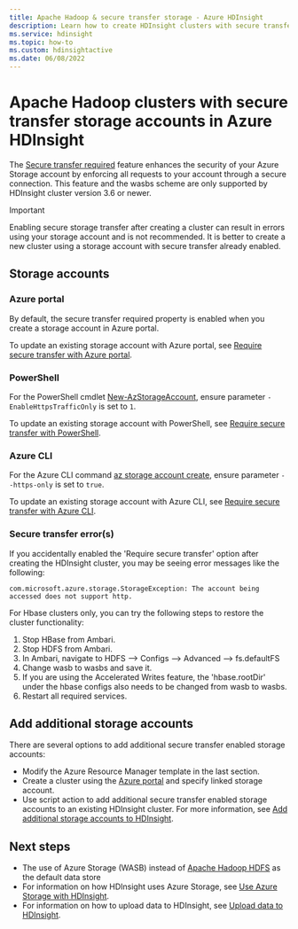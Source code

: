 ```yaml
---
title: Apache Hadoop & secure transfer storage - Azure HDInsight
description: Learn how to create HDInsight clusters with secure transfer enabled Azure storage accounts.
ms.service: hdinsight
ms.topic: how-to
ms.custom: hdinsightactive
ms.date: 06/08/2022
---
```


# Apache Hadoop clusters with secure transfer storage accounts in Azure HDInsight

The [Secure transfer required](../storage/common/storage-require-secure-transfer.md) feature enhances the security of your Azure Storage account by enforcing all requests to your account through a secure connection. This feature and the wasbs scheme are only supported by HDInsight cluster version 3.6 or newer.

> [!IMPORTANT]
> Enabling secure storage transfer after creating a cluster can result in errors using your storage account and is not recommended. It is better to create a new cluster using a storage account with secure transfer already enabled.

## Storage accounts

### Azure portal

By default, the secure transfer required property is enabled when you create a storage account in Azure portal.

To update an existing storage account with Azure portal, see [Require secure transfer with Azure portal](../storage/common/storage-require-secure-transfer.md#require-secure-transfer-for-an-existing-storage-account).

### PowerShell

For the PowerShell cmdlet [New-AzStorageAccount](/powershell/module/az.storage/new-azstorageaccount), ensure parameter `-EnableHttpsTrafficOnly` is set to `1`.

To update an existing storage account with PowerShell, see [Require secure transfer with PowerShell](../storage/common/storage-require-secure-transfer.md#require-secure-transfer-with-powershell).

### Azure CLI

For the Azure CLI command [az storage account create](/cli/azure/storage/account#az-storage-account-create), ensure parameter `--https-only` is set to `true`.

To update an existing storage account with Azure CLI, see [Require secure transfer with Azure CLI](../storage/common/storage-require-secure-transfer.md#require-secure-transfer-with-azure-cli).

### Secure transfer error(s)


If you accidentally enabled the 'Require secure transfer' option after creating the HDInsight cluster, you may be seeing error messages like the following:

`com.microsoft.azure.storage.StorageException: The account being accessed does not support http.`

For Hbase clusters only, you can try the following steps to restore the cluster functionality:
1. Stop HBase from Ambari.
2. Stop HDFS from Ambari.
3. In Ambari, navigate to HDFS --> Configs --> Advanced --> fs.defaultFS
4. Change wasb to wasbs and save it.
5. If you are using the Accelerated Writes feature, the 'hbase.rootDir' under the hbase configs also needs to be changed from wasb to wasbs.
6. Restart all required services.

## Add additional storage accounts

There are several options to add additional secure transfer enabled storage accounts:

* Modify the Azure Resource Manager template in the last section.
* Create a cluster using the [Azure portal](https://portal.azure.com) and specify linked storage account.
* Use script action to add additional secure transfer enabled storage accounts to an existing HDInsight cluster. For more information, see [Add additional storage accounts to HDInsight](hdinsight-hadoop-add-storage.md).

## Next steps

* The use of Azure Storage (WASB) instead of [Apache Hadoop HDFS](https://hadoop.apache.org/docs/current/hadoop-project-dist/hadoop-hdfs/HdfsUserGuide.html) as the default data store
* For information on how HDInsight uses Azure Storage, see [Use Azure Storage with HDInsight](hdinsight-hadoop-use-blob-storage.md).
* For information on how to upload data to HDInsight, see [Upload data to HDInsight](hdinsight-upload-data.md).
